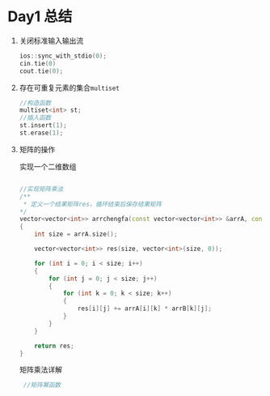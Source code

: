 # Day1 总结

1. 关闭标准输入输出流

   ```c++
   ios::sync_with_stdio(0);
   cin.tie(0)
   cout.tie(0);
   ```

2. 存在可重复元素的集合`multiset`

   ```c++
   //构造函数
   multiset<int> st;
   //插入函数
   st.insert(1);
   st.erase(1);
   ```

3. 矩阵的操作

    实现一个二维数组

   ```c++

   //实现矩阵乘法
   /**
    * 定义一个结果矩阵res，循环结束后保存结果矩阵
   */
   vector<vector<int>> arrchengfa(const vector<vector<int>> &arrA, const vector<vector<int>> &arrB)
   {
       int size = arrA.size();

       vector<vector<int>> res(size, vector<int>(size, 0));

       for (int i = 0; i < size; i++)
       {
           for (int j = 0; j < size; j++)
           {
               for (int k = 0; k < size; k++)
               {
                   res[i][j] += arrA[i][k] * arrB[k][j];
               }
           }
       }

       return res;
   }
   ```
   矩阵乘法详解

   ```c++
    //矩阵幂函数
   ```


   
